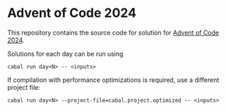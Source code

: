 # Advent of Code 2024

This repository contains the source code for solution for [Advent of Code 2024](https://adventofcode.com/2024).

Solutions for each day can be run using

```console
cabal run day<N> -- <inputs>
```

If compilation with performance optimizations is required, use a different project file:

```console
cabal run day<N> --project-file=cabal.project.optimized -- <inputs>
```